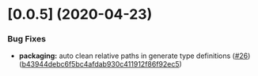 # [0.0.5] (2020-04-23)

### Bug Fixes

* **packaging:** auto clean relative paths in generate type definitions ([#26](https://github.com/BzenkoSergey/ng-cron/issues/26)) ([b43944debc6f5bc4afdab930c411912f86f92ec5](https://github.com/BzenkoSergey/ng-cron/commit/b43944debc6f5bc4afdab930c411912f86f92ec5))

